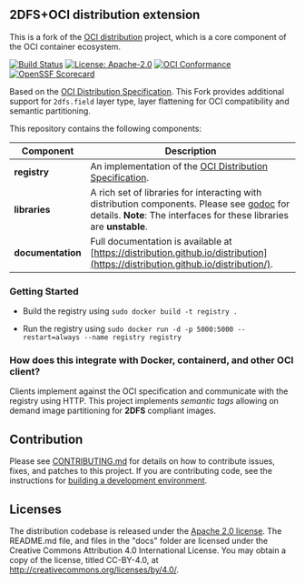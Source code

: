 ## 2DFS+OCI distribution extension

This is a fork of the [OCI distribution](https://github.com/distribution/distribution) project, which is a core component of the OCI container ecosystem.

[![Build Status](https://github.com/2DFS/2dfs-registry/workflows/build/badge.svg?branch=main&event=push)](https://github.com/2DFS/2dfs-registry/actions/workflows/build.yml?query=workflow%3Abuild)
[![License: Apache-2.0](https://img.shields.io/badge/License-Apache--2.0-blue.svg)](LICENSE)
[![OCI Conformance](https://github.com/2DFS/2dfs-registry/workflows/conformance/badge.svg)](https://github.com/2DFS/2dfs-registry/actions?query=workflow%3Aconformance)
[![OpenSSF Scorecard](https://api.securityscorecards.dev/projects/github.com/2DFS/2dfs-registry/badge)](https://securityscorecards.dev/viewer/?uri=github.com/2DFS/2dfs-registry)


Based on the [OCI Distribution Specification](https://github.com/opencontainers/distribution-spec).
This Fork provides additional support for `2dfs.field` layer type, layer flattening for OCI compatibility and semantic partitioning.  

This repository contains the following components:

|**Component**       |Description                                                                                                                                                                                         |
|--------------------|----------------------------------------------------------------------------------------------------------------------------------------------------------------------------------------------------|
| **registry**       | An implementation of the [OCI Distribution Specification](https://github.com/opencontainers/distribution-spec).                                                                                                 |
| **libraries**      | A rich set of libraries for interacting with distribution components. Please see [godoc](https://pkg.go.dev/github.com/2DFS/2dfs-registry) for details. **Note**: The interfaces for these libraries are **unstable**. |
| **documentation**  | Full documentation is available at [https://distribution.github.io/distribution](https://distribution.github.io/distribution/).

### Getting Started 

- Build the registry using `sudo docker build -t registry .`

- Run the registry using `sudo docker run -d -p 5000:5000 --restart=always --name registry registry`

### How does this integrate with Docker, containerd, and other OCI client?

Clients implement against the OCI specification and communicate with the
registry using HTTP. 
This project implements *semantic tags* allowing on demand image partitioning for **2DFS** compliant images. 

## Contribution

Please see [CONTRIBUTING.md](CONTRIBUTING.md) for details on how to contribute
issues, fixes, and patches to this project. If you are contributing code, see
the instructions for [building a development environment](BUILDING.md).

## Licenses

The distribution codebase is released under the [Apache 2.0 license](LICENSE).
The README.md file, and files in the "docs" folder are licensed under the
Creative Commons Attribution 4.0 International License. You may obtain a
copy of the license, titled CC-BY-4.0, at http://creativecommons.org/licenses/by/4.0/.
